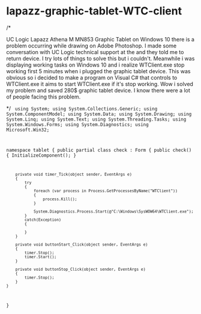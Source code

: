 # lapazz-graphic-tablet-WTC-client

/*

UC Logic Lapazz Athena M MN853 Graphic Tablet on Windows 10 there is a problem occurring while drawing on Adobe Photoshop. I made some conversation with UC Logic technical support at the and they told me to return device. I try lots of things to solve this but i couldn't. Meanwhile i was displaying working tasks on Windows 10 and i realize WTClient.exe stop working first 5 minutes when i plugged the graphic tablet device. This was obvious so i decided to make a program on Visual C# that controls to WTClient.exe it aims to start WTClient.exe if it's stop working. Wow i solved my problem and saved 280$ graphic tablet device. I know there were a lot of people facing this problem. 

*/
<code>
using System;
using System.Collections.Generic;
using System.ComponentModel;
using System.Data;
using System.Drawing;
using System.Linq;
using System.Text;
using System.Threading.Tasks;
using System.Windows.Forms;
using System.Diagnostics;
using Microsoft.Win32;

namespace tablet
{
    public partial class check : Form
    {
        public check()
        {
            InitializeComponent();
        }

        private void timer_Tick(object sender, EventArgs e)
        {
            try
            {
                foreach (var process in Process.GetProcessesByName("WTClient"))
                {
                    process.Kill();
                }

                System.Diagnostics.Process.Start(@"C:\Windows\SysWOW64\WTClient.exe");
            }
            catch(Exception)
            {

            }
        }

        private void buttonStart_Click(object sender, EventArgs e)
        {
            timer.Stop();
            timer.Start();
        }

        private void buttonStop_Click(object sender, EventArgs e)
        {
            timer.Stop();
        }
    }
}
</code>
